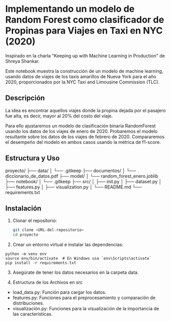 # Implementando un modelo de Random Forest como clasificador de Propinas para Viajes en Taxi en NYC (2020)

Inspirado en la charla "Keeping up with Machine Learning in Production" de Shreya Shankar.

Este notebook muestra la construcción de un modelo de machine learning, usando datos de viajes de los taxis amarillos de Nueva York para el año 2020, proporcionados por la NYC Taxi and Limousine Commission (TLC).

## Descripción
La idea es encontrar aquellos viajes donde la propina dejada por el pasajero fue alta, es decir, mayor al 20% del costo del viaje.

Para ello ajustaremos un modelo de clasificación binaria RandomForest usando los datos de los viajes de enero de 2020. Probaremos el modelo resultante sobre los datos de los viajes de febrero de 2020. Compararemos el desempeño del modelo en ambos casos usando la métrica de f1-score.

## Estructura y Uso
proyecto/
├── data/
│ └── .gitkeep
├── documentos/
│ └── diccionario_de_datos.pdf
├── model/
│ └── random_forest_enero.joblib
├── notebook/
│ └── .gitkeep
├── src/
│ ├── init.py
│ ├── dataset.py
│ ├── features.py
│ ├── visualization.py
│ └── README.md
└── requirements.txt


## Instalación

1. Clonar el repositorio:
   ```bash
   git clone <URL-del-repositorio>
   cd proyecto

2. Crear un entorno virtual e instalar las dependencias:

```
python -m venv env
source env/bin/activate  # En Windows usa `env\Scripts\activate`
pip install -r requirements.txt
```

3. Asegúrate de tener los datos necesarios en la carpeta data.

4. Estructura de los Archivos en src
- load_data.py: Función para cargar los datos.
- features.py: Funciones para el preprocesamiento y comparación de distribuciones.
- visualización.py: Funciones para la visualización de la importancia de las características.



